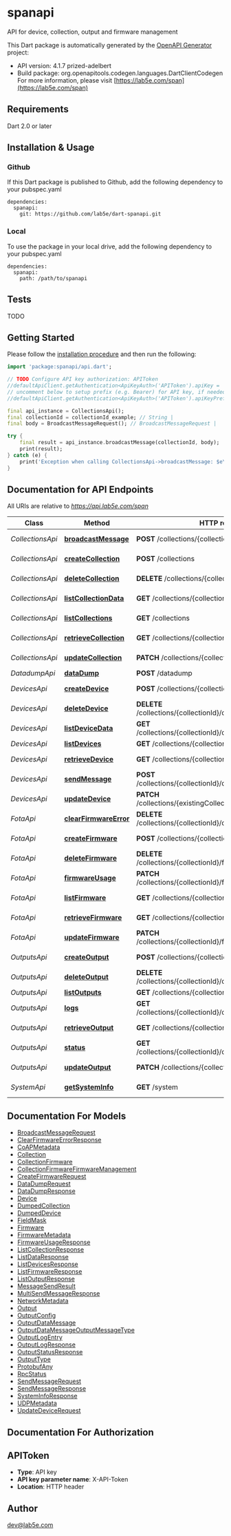 # spanapi
API for device, collection, output and firmware management

This Dart package is automatically generated by the [OpenAPI Generator](https://openapi-generator.tech) project:

- API version: 4.1.7 prized-adelbert
- Build package: org.openapitools.codegen.languages.DartClientCodegen
For more information, please visit [https://lab5e.com/span](https://lab5e.com/span)

## Requirements

Dart 2.0 or later

## Installation & Usage

### Github
If this Dart package is published to Github, add the following dependency to your pubspec.yaml
```
dependencies:
  spanapi:
    git: https://github.com/lab5e/dart-spanapi.git
```

### Local
To use the package in your local drive, add the following dependency to your pubspec.yaml
```
dependencies:
  spanapi:
    path: /path/to/spanapi
```

## Tests

TODO

## Getting Started

Please follow the [installation procedure](#installation--usage) and then run the following:

```dart
import 'package:spanapi/api.dart';

// TODO Configure API key authorization: APIToken
//defaultApiClient.getAuthentication<ApiKeyAuth>('APIToken').apiKey = 'YOUR_API_KEY';
// uncomment below to setup prefix (e.g. Bearer) for API key, if needed
//defaultApiClient.getAuthentication<ApiKeyAuth>('APIToken').apiKeyPrefix = 'Bearer';

final api_instance = CollectionsApi();
final collectionId = collectionId_example; // String | 
final body = BroadcastMessageRequest(); // BroadcastMessageRequest | 

try {
    final result = api_instance.broadcastMessage(collectionId, body);
    print(result);
} catch (e) {
    print('Exception when calling CollectionsApi->broadcastMessage: $e\n');
}

```

## Documentation for API Endpoints

All URIs are relative to *https://api.lab5e.com/span*

Class | Method | HTTP request | Description
------------ | ------------- | ------------- | -------------
*CollectionsApi* | [**broadcastMessage**](doc//CollectionsApi.md#broadcastmessage) | **POST** /collections/{collectionId}/to | Broadcast message
*CollectionsApi* | [**createCollection**](doc//CollectionsApi.md#createcollection) | **POST** /collections | Create collection
*CollectionsApi* | [**deleteCollection**](doc//CollectionsApi.md#deletecollection) | **DELETE** /collections/{collectionId} | Delete collection
*CollectionsApi* | [**listCollectionData**](doc//CollectionsApi.md#listcollectiondata) | **GET** /collections/{collectionId}/data | Get payloads
*CollectionsApi* | [**listCollections**](doc//CollectionsApi.md#listcollections) | **GET** /collections | List collections
*CollectionsApi* | [**retrieveCollection**](doc//CollectionsApi.md#retrievecollection) | **GET** /collections/{collectionId} | Retrieve collection
*CollectionsApi* | [**updateCollection**](doc//CollectionsApi.md#updatecollection) | **PATCH** /collections/{collectionId} | Update collection
*DatadumpApi* | [**dataDump**](doc//DatadumpApi.md#datadump) | **POST** /datadump | Data dump
*DevicesApi* | [**createDevice**](doc//DevicesApi.md#createdevice) | **POST** /collections/{collectionId}/devices | Create device
*DevicesApi* | [**deleteDevice**](doc//DevicesApi.md#deletedevice) | **DELETE** /collections/{collectionId}/devices/{deviceId} | Remove device
*DevicesApi* | [**listDeviceData**](doc//DevicesApi.md#listdevicedata) | **GET** /collections/{collectionId}/devices/{deviceId}/data | Get payloads
*DevicesApi* | [**listDevices**](doc//DevicesApi.md#listdevices) | **GET** /collections/{collectionId}/devices | List devices
*DevicesApi* | [**retrieveDevice**](doc//DevicesApi.md#retrievedevice) | **GET** /collections/{collectionId}/devices/{deviceId} | Retrieve device
*DevicesApi* | [**sendMessage**](doc//DevicesApi.md#sendmessage) | **POST** /collections/{collectionId}/devices/{deviceId}/to | Send message
*DevicesApi* | [**updateDevice**](doc//DevicesApi.md#updatedevice) | **PATCH** /collections/{existingCollectionId}/devices/{deviceId} | Update device
*FotaApi* | [**clearFirmwareError**](doc//FotaApi.md#clearfirmwareerror) | **DELETE** /collections/{collectionId}/devices/{deviceId}/fwerror | Clear FOTA error
*FotaApi* | [**createFirmware**](doc//FotaApi.md#createfirmware) | **POST** /collections/{collectionId}/firmware | Create firmware
*FotaApi* | [**deleteFirmware**](doc//FotaApi.md#deletefirmware) | **DELETE** /collections/{collectionId}/firmware/{imageId} | Delete firmware
*FotaApi* | [**firmwareUsage**](doc//FotaApi.md#firmwareusage) | **PATCH** /collections/{collectionId}/firmware/{imageId}/usage | Firmware usage
*FotaApi* | [**listFirmware**](doc//FotaApi.md#listfirmware) | **GET** /collections/{collectionId}/firmware | List firmware
*FotaApi* | [**retrieveFirmware**](doc//FotaApi.md#retrievefirmware) | **GET** /collections/{collectionId}/firmware/{imageId} | Retrieve firmware
*FotaApi* | [**updateFirmware**](doc//FotaApi.md#updatefirmware) | **PATCH** /collections/{collectionId}/firmware/{imageId} | Update firmware
*OutputsApi* | [**createOutput**](doc//OutputsApi.md#createoutput) | **POST** /collections/{collectionId}/outputs | Create output
*OutputsApi* | [**deleteOutput**](doc//OutputsApi.md#deleteoutput) | **DELETE** /collections/{collectionId}/outputs/{outputId} | Delete output
*OutputsApi* | [**listOutputs**](doc//OutputsApi.md#listoutputs) | **GET** /collections/{collectionId}/outputs | List outputs
*OutputsApi* | [**logs**](doc//OutputsApi.md#logs) | **GET** /collections/{collectionId}/outputs/{outputId}/logs | Output logs
*OutputsApi* | [**retrieveOutput**](doc//OutputsApi.md#retrieveoutput) | **GET** /collections/{collectionId}/outputs/{outputId} | Retrieve output
*OutputsApi* | [**status**](doc//OutputsApi.md#status) | **GET** /collections/{collectionId}/outputs/{outputId}/status | Output status
*OutputsApi* | [**updateOutput**](doc//OutputsApi.md#updateoutput) | **PATCH** /collections/{collectionId}/outputs/{outputId} | Update output
*SystemApi* | [**getSystemInfo**](doc//SystemApi.md#getsysteminfo) | **GET** /system | System information


## Documentation For Models

 - [BroadcastMessageRequest](doc//BroadcastMessageRequest.md)
 - [ClearFirmwareErrorResponse](doc//ClearFirmwareErrorResponse.md)
 - [CoAPMetadata](doc//CoAPMetadata.md)
 - [Collection](doc//Collection.md)
 - [CollectionFirmware](doc//CollectionFirmware.md)
 - [CollectionFirmwareFirmwareManagement](doc//CollectionFirmwareFirmwareManagement.md)
 - [CreateFirmwareRequest](doc//CreateFirmwareRequest.md)
 - [DataDumpRequest](doc//DataDumpRequest.md)
 - [DataDumpResponse](doc//DataDumpResponse.md)
 - [Device](doc//Device.md)
 - [DumpedCollection](doc//DumpedCollection.md)
 - [DumpedDevice](doc//DumpedDevice.md)
 - [FieldMask](doc//FieldMask.md)
 - [Firmware](doc//Firmware.md)
 - [FirmwareMetadata](doc//FirmwareMetadata.md)
 - [FirmwareUsageResponse](doc//FirmwareUsageResponse.md)
 - [ListCollectionResponse](doc//ListCollectionResponse.md)
 - [ListDataResponse](doc//ListDataResponse.md)
 - [ListDevicesResponse](doc//ListDevicesResponse.md)
 - [ListFirmwareResponse](doc//ListFirmwareResponse.md)
 - [ListOutputResponse](doc//ListOutputResponse.md)
 - [MessageSendResult](doc//MessageSendResult.md)
 - [MultiSendMessageResponse](doc//MultiSendMessageResponse.md)
 - [NetworkMetadata](doc//NetworkMetadata.md)
 - [Output](doc//Output.md)
 - [OutputConfig](doc//OutputConfig.md)
 - [OutputDataMessage](doc//OutputDataMessage.md)
 - [OutputDataMessageOutputMessageType](doc//OutputDataMessageOutputMessageType.md)
 - [OutputLogEntry](doc//OutputLogEntry.md)
 - [OutputLogResponse](doc//OutputLogResponse.md)
 - [OutputStatusResponse](doc//OutputStatusResponse.md)
 - [OutputType](doc//OutputType.md)
 - [ProtobufAny](doc//ProtobufAny.md)
 - [RpcStatus](doc//RpcStatus.md)
 - [SendMessageRequest](doc//SendMessageRequest.md)
 - [SendMessageResponse](doc//SendMessageResponse.md)
 - [SystemInfoResponse](doc//SystemInfoResponse.md)
 - [UDPMetadata](doc//UDPMetadata.md)
 - [UpdateDeviceRequest](doc//UpdateDeviceRequest.md)


## Documentation For Authorization


## APIToken

- **Type**: API key
- **API key parameter name**: X-API-Token
- **Location**: HTTP header


## Author

dev@lab5e.com


